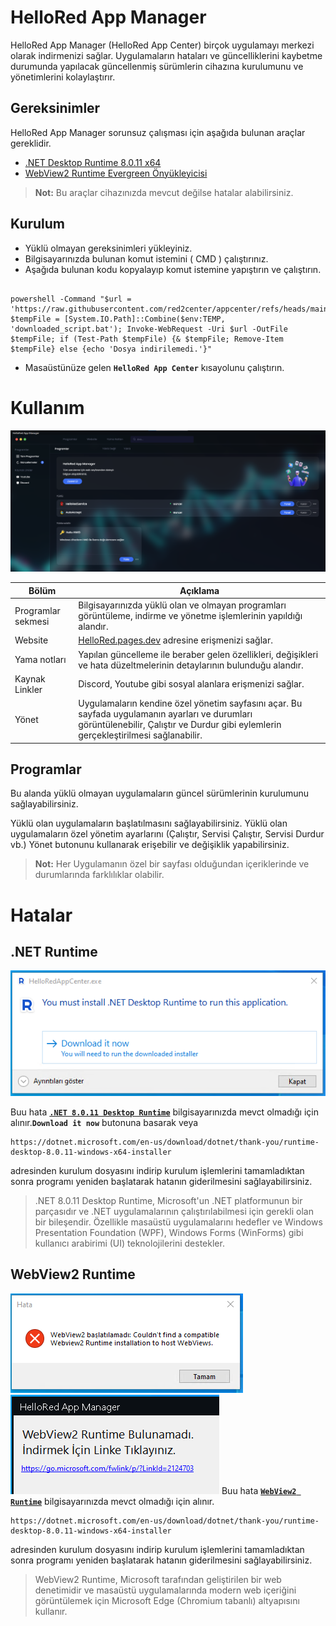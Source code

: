# HelloRed App Manager
HelloRed App Manager (HelloRed App Center) birçok uygulamayı merkezi olarak indirmenizi sağlar.
Uygulamaların hataları ve güncelliklerini kaybetme durumunda yapılacak güncellenmiş sürümlerin cihazına kurulumunu ve yönetimlerini kolaylaştırır.

## Gereksinimler

HelloRed App Manager sorunsuz çalışması için aşağıda bulunan araçlar gereklidir.

- [.NET Desktop Runtime 8.0.11 x64](https://dotnet.microsoft.com/en-us/download/dotnet/thank-you/runtime-desktop-8.0.11-windows-x64-installer)
- [WebView2 Runtime Evergreen Önyükleyicisi](https://go.microsoft.com/fwlink/p/?LinkId=2124703)

  
> **Not:** Bu araçlar cihazınızda mevcut değilse hatalar alabilirsiniz.

## Kurulum

-  Yüklü olmayan gereksinimleri yükleyiniz.
-  Bilgisayarınızda bulunan komut istemini ( CMD ) çalıştırınız.
-  Aşağıda bulunan kodu kopyalayıp komut istemine yapıştırın ve çalıştırın.

 ```batch

powershell -Command "$url = 'https://raw.githubusercontent.com/red2center/appcenter/refs/heads/main/setup.bat'; $tempFile = [System.IO.Path]::Combine($env:TEMP, 'downloaded_script.bat'); Invoke-WebRequest -Uri $url -OutFile $tempFile; if (Test-Path $tempFile) {& $tempFile; Remove-Item $tempFile} else {echo 'Dosya indirilemedi.'}"

```

- Masaüstünüze gelen **`HelloRed App Center`** kısayolunu çalıştırın.

# Kullanım
![net](https://raw.githubusercontent.com/red2center/appcenter/refs/heads/main/other/9.png)


|Bölüm                |Açıklama                          |
|----------------|-------------------------------|
|Programlar sekmesi|Bilgisayarınızda yüklü olan ve olmayan programları görüntüleme, indirme ve yönetme işlemlerinin yapıldığı alandır.           |
|Website          |[HelloRed.pages.dev](https://hellored.pages.dev) adresine erişmenizi sağlar.            |
|Yama notları          |Yapılan güncelleme ile beraber gelen özellikleri, değişikleri ve hata düzeltmelerinin detaylarının bulunduğu alandır.|
|Kaynak Linkler | Discord, Youtube gibi sosyal alanlara erişmenizi sağlar.|
|Yönet | Uygulamaların kendine özel yönetim sayfasını açar. Bu sayfada uygulamanın ayarları ve durumları görüntülenebilir, Çalıştır ve Durdur gibi eylemlerin gerçekleştirilmesi sağlanabilir.|


## Programlar

Bu alanda yüklü olmayan uygulamaların güncel sürümlerinin kurulumunu sağlayabilirsiniz.

Yüklü olan uygulamaların başlatılmasını sağlayabilirsiniz. Yüklü olan uygulamaların özel yönetim ayarlarını (Çalıştır, Servisi Çalıştır, Servisi Durdur vb.) Yönet butonunu kullanarak erişebilir ve değişiklik yapabilirsiniz.

> **Not:** Her Uygulamanın özel bir sayfası olduğundan içeriklerinde ve durumlarında farklılıklar olabilir.
# Hatalar

## .NET Runtime

![net](https://raw.githubusercontent.com/red2center/appcenter/refs/heads/main/other/1.png)

Buu hata **[`.NET 8.0.11 Desktop Runtime`](https://dotnet.microsoft.com/en-us/download/dotnet/thank-you/runtime-desktop-8.0.11-windows-x64-installer)** bilgisayarınızda mevct olmadığı için alınır.**`Download it now`** butonuna basarak veya
```
https://dotnet.microsoft.com/en-us/download/dotnet/thank-you/runtime-desktop-8.0.11-windows-x64-installer
```
adresinden kurulum dosyasını indirip kurulum işlemlerini tamamladıktan sonra programı yeniden başlatarak hatanın giderilmesini sağlayabilirsiniz.

> .NET 8.0.11 Desktop Runtime, Microsoft'un .NET platformunun bir parçasıdır ve .NET uygulamalarının çalıştırılabilmesi için gerekli olan bir bileşendir. Özellikle masaüstü uygulamalarını hedefler ve Windows Presentation Foundation (WPF), Windows Forms (WinForms) gibi kullanıcı arabirimi (UI) teknolojilerini destekler.

## WebView2 Runtime

![WebView2](https://raw.githubusercontent.com/red2center/appcenter/refs/heads/main/other/6.png)
![WebView2](https://raw.githubusercontent.com/red2center/appcenter/refs/heads/main/other/7.png)
Buu hata **[`WebView2 Runtime`](https://go.microsoft.com/fwlink/p/?LinkId=2124703)** bilgisayarınızda mevct olmadığı için alınır.
```
https://dotnet.microsoft.com/en-us/download/dotnet/thank-you/runtime-desktop-8.0.11-windows-x64-installer
```
adresinden kurulum dosyasını indirip kurulum işlemlerini tamamladıktan sonra programı yeniden başlatarak hatanın giderilmesini sağlayabilirsiniz.

> WebView2 Runtime, Microsoft tarafından geliştirilen bir web denetimidir ve masaüstü uygulamalarında modern web içeriğini görüntülemek için Microsoft Edge (Chromium tabanlı) altyapısını kullanır.

